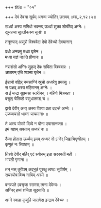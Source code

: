 +++
title = "०५"

+++
देवं देवत्रा सूर्यम् अगन्म ज्योतिर् उत्तमम् ॥म्स्_२,१२।५॥  
    
ऊर्ध्वा अस्य समिधो भवन्त्य् ऊर्ध्वा शुक्रा शोचींष्य् अग्नेः ।  
द्युमत्तमा सुप्रतीकस्य सूनोः ॥  
    
तनूनपाद् असुरो विश्ववेदा देवो देवेभ्यो देवयानान्  
    
पथो अनक्तु मध्वा घृतेन ।  
मध्वा यज्ञं नक्षति प्रीणानः ॥  
    
  
नराशंसो अग्निः सुकृद् देवः सविता विश्ववारः ।  
अछायम् एति शवसा घृतेन ॥  
    
ईडानो वह्निर् नमसाग्निं स्रुचो अध्वरेषु प्रयत्सु ।  
स यक्षद् अस्य महिमानम् अग्नेः ।  
स ईं मन्द्रा सुप्रयसा स्तरीमन् । बर्हिषो मित्रमहाः ।  
वसुश् चेतिष्ठो वसुधातमश् च ॥  
    
द्वारो देवीर् अन्व् अस्य विश्वा व्रता ददन्ते अग्नेः ।  
उरुव्यचसो धाम्ना पत्यमानाः ॥  
    
ते अस्य योषणे दिव्ये न योना उषासानक्ता ।  
इमं यज्ञम् अवताम् अध्वरं नः ॥  
    
दैव्या होतारा ऊर्ध्वम् इमम् अध्वरं नो ऽग्नेर् जिह्वाभिगृणीतम् ।  
कृणुतं नः स्विष्टम् ॥  
    
तिस्रो देवीर् बर्हिर् एदं स्योनम् इडा सरस्वती मही ।  
भारती गृणाना ॥  
    
तन् नस् तुरीपम् अद्भुतं पुरुक्षु त्वष्टः सुवीर्यम् ।  
रायस्पोषं विष्य नाभिम् अस्मे ॥  
    
वनस्पते ऽवसृजा रराणस् त्मना देवेभ्यः ।  
अग्निर् हव्यं शमिता सूदयाति ॥  
    
  
अग्ने स्वाहा कृणुहि जातवेदा इन्द्राय देवेभ्यः ।  

